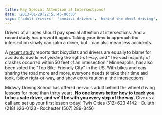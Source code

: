 ```yaml
---
title: Pay Special Attention at Intersections!
date: '2013-01-29T22:51:45-06:00'
tags: ['adult drivers', 'anxious drivers', 'behind the wheel driving', 'behind the wheel training', 'duluth', 'esl students', 'homeschool divers', 'midway driving school', 'minneapolis', 'minnesota', 'nervous adult behind the wheel training', 'rochester', 'safe driving', 'safe driving tips', 'safe driving tips', 'st. paul']
---
```

Drivers of all ages should pay special attention at intersections. And a recent study has proved it again. Taking your time to approach the intersection slowly can calm a driver, but it can also mean less accidents.

A <a target="_blank" title="MPR Minneapolis Bike Car Crashes" href="http://minnesota.publicradio.org/display/web/2013/01/15/news/minneapolis-bike-car-crashes">recent study</a> reports that bicyclists and drivers are equally to blame for accidents due to not yielding the right-of-way, and "The vast majority of crashes occurred within 50 feet of an intersection." Minneapolis, has also been voted the "Top Bike-Friendly City" in the US. With bikes and cars sharing the road more and more, everyone needs to take their time and look, follow right-of-way, and show extra caution at the intersections.

Midway Driving School has offered nervous adult behind the wheel driving lessons for more than thirty years. __No one knows better how to teach you to be a safe driver, and we'll be with you every step of the way.__ Give us a call and set up your first lesson today! Twin Cities (612) 623-4142 - Duluth (218) 626-0123 - Rochester (507) 289-3456